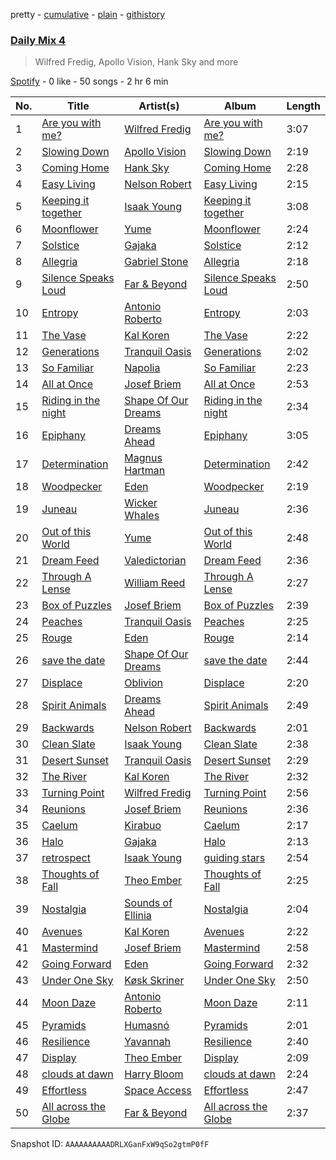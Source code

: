 pretty - [cumulative](/playlists/cumulative/37i9dQZF1E3ait2RxIZVMp.md) - [plain](/playlists/plain/37i9dQZF1E3ait2RxIZVMp) - [githistory](https://github.githistory.xyz/mdn522/spotify-playlist-archive/blob/main/playlists/plain/37i9dQZF1E3ait2RxIZVMp)

### [Daily Mix 4](https://open.spotify.com/playlist/37i9dQZF1E3ait2RxIZVMp)

> Wilfred Fredig, Apollo Vision, Hank Sky and more

[Spotify](https://open.spotify.com/user/spotify) - 0 like - 50 songs - 2 hr 6 min

| No. | Title | Artist(s) | Album | Length |
|---|---|---|---|---|
| 1 | [Are you with me?](https://open.spotify.com/track/5rZoBy2xOAPNaxG2JG1gKQ) | [Wilfred Fredig](https://open.spotify.com/artist/4hTrnME7WOKqbnIfRiu01m) | [Are you with me?](https://open.spotify.com/album/63qQjvf94ptax4LtfvctT9) | 3:07 |
| 2 | [Slowing Down](https://open.spotify.com/track/0CJvvnyhBwOoGAuIsKh4vb) | [Apollo Vision](https://open.spotify.com/artist/0S54IVxCmJNc6FN8wLIC5v) | [Slowing Down](https://open.spotify.com/album/4Q2J9RDk2oesbqBQWDuVsA) | 2:19 |
| 3 | [Coming Home](https://open.spotify.com/track/3UlntDXrcpR1Gy5d31OQTX) | [Hank Sky](https://open.spotify.com/artist/2OY5PzPmKNjNFgy4QwOPdI) | [Coming Home](https://open.spotify.com/album/56kgCelm19rPXYFDRwh5gx) | 2:28 |
| 4 | [Easy Living](https://open.spotify.com/track/56ziZBtbpDajlj96pxEWsF) | [Nelson Robert](https://open.spotify.com/artist/1nITSgFXHcsi7Im2tAANUp) | [Easy Living](https://open.spotify.com/album/0vlaaxzxRCr9dWLAnRNv9J) | 2:15 |
| 5 | [Keeping it together](https://open.spotify.com/track/7kM1ugB4jojCdoZWWDNrkt) | [Isaak Young](https://open.spotify.com/artist/7qmOAgRUFZhLfwtyCGPKdo) | [Keeping it together](https://open.spotify.com/album/4gAeEQvhq9kX2vQP5RhKwP) | 3:08 |
| 6 | [Moonflower](https://open.spotify.com/track/68uoaBjCO9hUuKtUTwyJ2w) | [Yume](https://open.spotify.com/artist/4BgMskNNvTm3R0amoQs2eD) | [Moonflower](https://open.spotify.com/album/18qWsj6gnAWcpWMrnry2dL) | 2:24 |
| 7 | [Solstice](https://open.spotify.com/track/3dYUdVbKDs8n4DRNUUSBFD) | [Gajaka](https://open.spotify.com/artist/1pTns3zLC3U3F8LjY4y5rO) | [Solstice](https://open.spotify.com/album/4UJ9vBkQ3zcKBkh4n2SB6V) | 2:12 |
| 8 | [Allegria](https://open.spotify.com/track/7KtjtJqxdejIq2k1bSW4h1) | [Gabriel Stone](https://open.spotify.com/artist/2n5cofsnSYMHUF8C9TmIA1) | [Allegria](https://open.spotify.com/album/5VBxggRl9srHJJamuknQCp) | 2:18 |
| 9 | [Silence Speaks Loud](https://open.spotify.com/track/2JOvQXgN7AHMdbEqtCJvdw) | [Far & Beyond](https://open.spotify.com/artist/3ZfzatnOpZk7jV2TeN76if) | [Silence Speaks Loud](https://open.spotify.com/album/54cc5Yh5fNpFbQsLDQOzoy) | 2:50 |
| 10 | [Entropy](https://open.spotify.com/track/7IQiA0AS6H75uULh09EoHp) | [Antonio Roberto](https://open.spotify.com/artist/1MPnkkIDlbT3ZoryQbOiyc) | [Entropy](https://open.spotify.com/album/0TUnPJbHP1krkbxOoTzFr9) | 2:03 |
| 11 | [The Vase](https://open.spotify.com/track/6QKQxPbhKOF9z3AiQKyyE5) | [Kal Koren](https://open.spotify.com/artist/48ZAcUtJjaZZ0OZstH5X4v) | [The Vase](https://open.spotify.com/album/07k5ouNCNLE4lLn7UYrmhQ) | 2:22 |
| 12 | [Generations](https://open.spotify.com/track/2Q1DBeLBiPfTOEpDmKhkjP) | [Tranquil Oasis](https://open.spotify.com/artist/31pLNmCY9ScYFahS0Qa448) | [Generations](https://open.spotify.com/album/2fEom3b2ckYWqdnNfhJnIe) | 2:02 |
| 13 | [So Familiar](https://open.spotify.com/track/6nUCRiGNLGTtpmGSjspeNE) | [Napolia](https://open.spotify.com/artist/7yyohycQq12ZbZJZOISJ83) | [So Familiar](https://open.spotify.com/album/3KwrHldSiUOenMESBpQJ9h) | 2:23 |
| 14 | [All at Once](https://open.spotify.com/track/2zMC6uUmuF3XCWkO6cDSF2) | [Josef Briem](https://open.spotify.com/artist/4WPCpYGEKs5yshn2wETIDB) | [All at Once](https://open.spotify.com/album/19NsKwr1MJ01pITOxAFX0x) | 2:53 |
| 15 | [Riding in the night](https://open.spotify.com/track/4B85WXIqKdsvUgzW8VbuVb) | [Shape Of Our Dreams](https://open.spotify.com/artist/17QBpw01txiuRtneh0l1tc) | [Riding in the night](https://open.spotify.com/album/5f2zmKpWgzWd1RMfx1fzA9) | 2:34 |
| 16 | [Epiphany](https://open.spotify.com/track/2JCRMMJHw8miYdipCimJLh) | [Dreams Ahead](https://open.spotify.com/artist/6JHr6WrfMhJNTpJ1smiQXy) | [Epiphany](https://open.spotify.com/album/7siWjOTKEkXUyTQCycRSPj) | 3:05 |
| 17 | [Determination](https://open.spotify.com/track/0w6yRMdjXPiRYFzbkKi27h) | [Magnus Hartman](https://open.spotify.com/artist/0mAdUTIB13jBSnfdYp7xKl) | [Determination](https://open.spotify.com/album/55E8hkQ079zjb5ET1ZO7ba) | 2:42 |
| 18 | [Woodpecker](https://open.spotify.com/track/0zMRLgAv7POwRpgtAZbtvj) | [Eden](https://open.spotify.com/artist/2ZgkqMJtaEzlPnzjbCDCmD) | [Woodpecker](https://open.spotify.com/album/4G4Ls4pN6Nj5ouFwtSB8UD) | 2:19 |
| 19 | [Juneau](https://open.spotify.com/track/0mWbY7Dev7yg5ZRfaUMoK1) | [Wicker Whales](https://open.spotify.com/artist/5uRVmIgosxKIgvH3YUMoou) | [Juneau](https://open.spotify.com/album/5ZMPRlBendagy0WbmPjCLs) | 2:36 |
| 20 | [Out of this World](https://open.spotify.com/track/4PmX7b7S3EiMVpXKyxyAvs) | [Yume](https://open.spotify.com/artist/4BgMskNNvTm3R0amoQs2eD) | [Out of this World](https://open.spotify.com/album/46IN6kCCMP1ix8gIdmOSQF) | 2:48 |
| 21 | [Dream Feed](https://open.spotify.com/track/6bW51gk3OMgPBb8UE8deEV) | [Valedictorian](https://open.spotify.com/artist/7462TK0rDK0xZvVXEaMUOa) | [Dream Feed](https://open.spotify.com/album/0Lx6LZrxx3ALJ8x0vi3qQy) | 2:36 |
| 22 | [Through A Lense](https://open.spotify.com/track/3QZxMvy2I9piClpA7FDaGI) | [William Reed](https://open.spotify.com/artist/62TYFSmuHJr3QblYwgJq76) | [Through A Lense](https://open.spotify.com/album/17Yd3d6PMoIDboIEWW0UjF) | 2:27 |
| 23 | [Box of Puzzles](https://open.spotify.com/track/431AGNkunph9tljrKJ1ajO) | [Josef Briem](https://open.spotify.com/artist/4WPCpYGEKs5yshn2wETIDB) | [Box of Puzzles](https://open.spotify.com/album/1bF0vGk9X8YhcvJvz2nDYc) | 2:39 |
| 24 | [Peaches](https://open.spotify.com/track/7Bg3BIA1sceSbODgAJHvIP) | [Tranquil Oasis](https://open.spotify.com/artist/31pLNmCY9ScYFahS0Qa448) | [Peaches](https://open.spotify.com/album/7iKaBeiAqE5MjacyqXQ91G) | 2:25 |
| 25 | [Rouge](https://open.spotify.com/track/2GDkzLMtW2eAtuB8a2DK96) | [Eden](https://open.spotify.com/artist/2ZgkqMJtaEzlPnzjbCDCmD) | [Rouge](https://open.spotify.com/album/0T9TKsZ56Sk7XvBknqltc3) | 2:14 |
| 26 | [save the date](https://open.spotify.com/track/0MeFxDLrLaw3n0sSjIXYvn) | [Shape Of Our Dreams](https://open.spotify.com/artist/17QBpw01txiuRtneh0l1tc) | [save the date](https://open.spotify.com/album/2obIyNPkzIdyVTTnndchxT) | 2:44 |
| 27 | [Displace](https://open.spotify.com/track/4PSh6Xs1SIXT6JEAz8QGYk) | [Oblivion](https://open.spotify.com/artist/5bay23a7lnykOEQWt7FVnQ) | [Displace](https://open.spotify.com/album/0T0ham97bER92N0nshZX97) | 2:20 |
| 28 | [Spirit Animals](https://open.spotify.com/track/0EkTaSImnF8DPAfUa4uMeC) | [Dreams Ahead](https://open.spotify.com/artist/6JHr6WrfMhJNTpJ1smiQXy) | [Spirit Animals](https://open.spotify.com/album/3X5sRcsqfmHBNmJuM2lb6n) | 2:49 |
| 29 | [Backwards](https://open.spotify.com/track/56K3O5ll53zW9G3xQfiPUK) | [Nelson Robert](https://open.spotify.com/artist/1nITSgFXHcsi7Im2tAANUp) | [Backwards](https://open.spotify.com/album/45JThTsoSUWB3jXMC2u6Me) | 2:01 |
| 30 | [Clean Slate](https://open.spotify.com/track/7CqVGMtoQBCWqrLiad6tqJ) | [Isaak Young](https://open.spotify.com/artist/7qmOAgRUFZhLfwtyCGPKdo) | [Clean Slate](https://open.spotify.com/album/7kSDFu4VWH9euEwHBmgV5P) | 2:38 |
| 31 | [Desert Sunset](https://open.spotify.com/track/3ECCf01lcaoLsIR9wRkcRO) | [Tranquil Oasis](https://open.spotify.com/artist/31pLNmCY9ScYFahS0Qa448) | [Desert Sunset](https://open.spotify.com/album/6w3DV7iiKFdCXedJZJClaO) | 2:29 |
| 32 | [The River](https://open.spotify.com/track/2GSifb3ONhopI2dW4JmT34) | [Kal Koren](https://open.spotify.com/artist/48ZAcUtJjaZZ0OZstH5X4v) | [The River](https://open.spotify.com/album/4JMxYZaVQQ6UWeG4nOoUtj) | 2:32 |
| 33 | [Turning Point](https://open.spotify.com/track/53rJ8hwJgZkFRh97gdWPBT) | [Wilfred Fredig](https://open.spotify.com/artist/4hTrnME7WOKqbnIfRiu01m) | [Turning Point](https://open.spotify.com/album/0XhWXS71bbpjK1JaQoVv5H) | 2:56 |
| 34 | [Reunions](https://open.spotify.com/track/47ezbpr8ZmZROWawkLax2D) | [Josef Briem](https://open.spotify.com/artist/4WPCpYGEKs5yshn2wETIDB) | [Reunions](https://open.spotify.com/album/3q05MKglhtaMC6a3v1TJeA) | 2:36 |
| 35 | [Caelum](https://open.spotify.com/track/2LpBVKEbFP9RLFQhPRP7WB) | [Kirabuo](https://open.spotify.com/artist/56ncV7I51jTZIqwrCWsOu0) | [Caelum](https://open.spotify.com/album/4vweMdGkPlsXIlb4NR6MxK) | 2:17 |
| 36 | [Halo](https://open.spotify.com/track/1W2safDH6nXkN8AbcxCkzg) | [Gajaka](https://open.spotify.com/artist/1pTns3zLC3U3F8LjY4y5rO) | [Halo](https://open.spotify.com/album/7CyRUeWFLFpDhb5aOuEBJa) | 2:13 |
| 37 | [retrospect](https://open.spotify.com/track/1vlaBhPNXdqdhdjkwV8VCv) | [Isaak Young](https://open.spotify.com/artist/7qmOAgRUFZhLfwtyCGPKdo) | [guiding stars](https://open.spotify.com/album/5IJHIq51IkDXlWblxCaLz0) | 2:54 |
| 38 | [Thoughts of Fall](https://open.spotify.com/track/14xTHv8Vgp5f0k4jgJYLlQ) | [Theo Ember](https://open.spotify.com/artist/5D2aedk5p3rkUVfU4c72uR) | [Thoughts of Fall](https://open.spotify.com/album/5K5BKf3QtTTVwuCkkgaWAS) | 2:25 |
| 39 | [Nostalgia](https://open.spotify.com/track/3umWVESQAMH0rKgczQUsbU) | [Sounds of Ellinia](https://open.spotify.com/artist/0o4rbXNv8YoDHK2nSnlJxr) | [Nostalgia](https://open.spotify.com/album/66lyZsgpXQ7QjN5wzIPu0r) | 2:04 |
| 40 | [Avenues](https://open.spotify.com/track/1qj3IeHlMTcfeskecNwYBC) | [Kal Koren](https://open.spotify.com/artist/48ZAcUtJjaZZ0OZstH5X4v) | [Avenues](https://open.spotify.com/album/3a1bEBIopXiTDWHbn9oiin) | 2:22 |
| 41 | [Mastermind](https://open.spotify.com/track/3lt88w6SiiTWWvG0LYXRjx) | [Josef Briem](https://open.spotify.com/artist/4WPCpYGEKs5yshn2wETIDB) | [Mastermind](https://open.spotify.com/album/5F1yoqSTnOwpncRGT8nV9D) | 2:58 |
| 42 | [Going Forward](https://open.spotify.com/track/2hrXZPJGelk7cCD0zmiDFA) | [Eden](https://open.spotify.com/artist/2ZgkqMJtaEzlPnzjbCDCmD) | [Going Forward](https://open.spotify.com/album/6QlPjdJ2ZQHYIAB8MPntRj) | 2:32 |
| 43 | [Under One Sky](https://open.spotify.com/track/6XXkX7ohWk05601MK9xhB0) | [Køsk Skriner](https://open.spotify.com/artist/373GwyozV3SJ9WC59MtwZu) | [Under One Sky](https://open.spotify.com/album/20Qsb7HD2npEI3wfnvfhOV) | 2:50 |
| 44 | [Moon Daze](https://open.spotify.com/track/4HRlzCHuH8nZGGozUXr6b6) | [Antonio Roberto](https://open.spotify.com/artist/1MPnkkIDlbT3ZoryQbOiyc) | [Moon Daze](https://open.spotify.com/album/4bvLjyK68q0ntwfcquCPH5) | 2:11 |
| 45 | [Pyramids](https://open.spotify.com/track/1a2BXMnQbjArGITwt3bMD9) | [Humasnó](https://open.spotify.com/artist/2Wz9qZXuCKpiz1XY33xXOp) | [Pyramids](https://open.spotify.com/album/0MZDh1O5yxy2LbDRwbVilE) | 2:01 |
| 46 | [Resilience](https://open.spotify.com/track/0Lo6UmmhrVKFaeDOoGdUlq) | [Yavannah](https://open.spotify.com/artist/2i9RUDCIF8Aqr3sq19hTZI) | [Resilience](https://open.spotify.com/album/4mPQoEnHYaYbiCnU2NpQYz) | 2:40 |
| 47 | [Display](https://open.spotify.com/track/2zQQDwkqV1PdM7nBtMMpC7) | [Theo Ember](https://open.spotify.com/artist/5D2aedk5p3rkUVfU4c72uR) | [Display](https://open.spotify.com/album/3vhOnEjTegpjgr3Yx3N8tS) | 2:09 |
| 48 | [clouds at dawn](https://open.spotify.com/track/37heyT3ubZt6EY0rYBZVXJ) | [Harry Bloom](https://open.spotify.com/artist/0nACN1QCrIGr7S2ATgH5ja) | [clouds at dawn](https://open.spotify.com/album/4o5ZQeQKnvYuRr0CoMFF8Z) | 2:24 |
| 49 | [Effortless](https://open.spotify.com/track/3XW2ewe1iNoBlHTYPUi39V) | [Space Access](https://open.spotify.com/artist/1s2VXzYMLAHNVLNohNAmQy) | [Effortless](https://open.spotify.com/album/1qsL6G5Ydy3yzQaXXKjgzx) | 2:47 |
| 50 | [All across the Globe](https://open.spotify.com/track/45wivOLIh3TwUciPUMPN0W) | [Far & Beyond](https://open.spotify.com/artist/3ZfzatnOpZk7jV2TeN76if) | [All across the Globe](https://open.spotify.com/album/13uxP2KvlBtwe08xh7eFvM) | 2:37 |

Snapshot ID: `AAAAAAAAAADRLXGanFxW9qSo2gtmP0fF`
